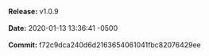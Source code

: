 **Release:** 
v1.0.9
<br><br>**Date:** 
2020-01-13 13:36:41 -0500
<br><br>**Commit:** 
f72c9dca240d6d2163654061041fbc82076429ee
